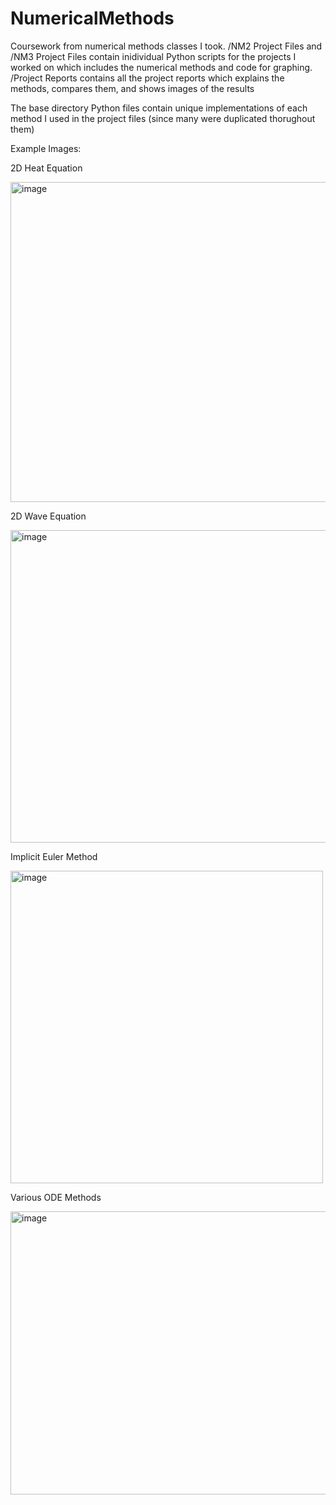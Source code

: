 # NumericalMethods
Coursework from numerical methods classes I took.
/NM2 Project Files and /NM3 Project Files contain inidividual Python scripts for the projects I worked on which includes the numerical methods and code for graphing.
/Project Reports contains all the project reports which explains the methods, compares them, and shows images of the results

The base directory Python files contain unique implementations of each method I used in the project files (since many were duplicated thorughout them)

Example Images:

2D Heat Equation

<img width="512" height="512" alt="image" src="https://github.com/user-attachments/assets/3c941621-bed1-45e7-9ce4-56593e856924" />

2D Wave Equation

<img width="700" height="500" alt="image" src="https://github.com/user-attachments/assets/3c07b0d7-9fc9-4f6e-a052-c575bf487244" />

Implicit Euler Method

<img width="500" height="500" alt="image" src="https://github.com/user-attachments/assets/7f1a250c-e40e-4996-acba-5af6d3154dbe" />

Various ODE Methods

<img width="813" height="453" alt="image" src="https://github.com/user-attachments/assets/b2526274-21a8-4f35-bbdb-0a089c7562ec" />
